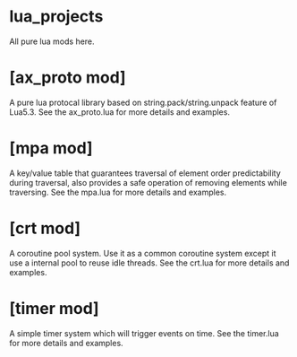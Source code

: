 # lua_projects
All pure lua mods here.


# [ax_proto mod]
A pure lua protocal library based on string.pack/string.unpack feature of Lua5.3.
See the ax_proto.lua for more details and examples.

# [mpa mod]
A key/value table that guarantees traversal of element order predictability during traversal, also provides a safe operation of removing elements while traversing.
See the mpa.lua for more details and examples.


# [crt mod]
A coroutine pool system. Use it as a common coroutine system except it use a internal pool to reuse idle threads.
See the crt.lua for more details and examples.

# [timer mod]
A simple timer system which will trigger events on time.
See the timer.lua for more details and examples.
